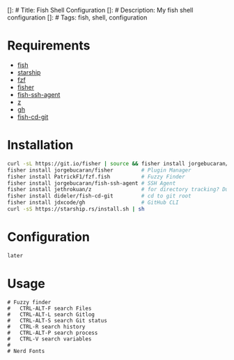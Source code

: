 []: # Title: Fish Shell Configuration
[]: # Description: My fish shell configuration
[]: # Tags: fish, shell, configuration

# Requirements

- [fish](https://fishshell.com/)
- [starship](https://starship.rs/)
- [fzf](https://github.com/PatrickF1/fzf.fish)
- [fisher](https://github.com/jorgebucaran/fisher)
- [fish-ssh-agent](https://github.com/danhper/fish-ssh-agent)
- [z](https://github.com/jethrokuan/z)
- [gh](https://github.com/jdx/gh)
- [fish-cd-git](https://github.com/dideler/fish-cd-git)

# Installation

```sh
curl -sL https://git.io/fisher | source && fisher install jorgebucaran/fisher
fisher install jorgebucaran/fisher         # Plugin Manager
fisher install PatrickF1/fzf.fish          # Fuzzy Finder
fisher install jorgebucaran/fish-ssh-agent # SSH Agent
fisher install jethrokuan/z                # for directory tracking? Dunno. just testing this
fisher install dideler/fish-cd-git         # cd to git root
fisher install jdxcode/gh                  # GitHub CLI
curl -sS https://starship.rs/install.sh | sh
```

# Configuration

```sh
later
```

# Usage

```
# Fuzzy finder
#   CTRL-ALT-F search Files
#   CTRL-ALT-L search Gitlog
#   CTRL-ALT-S search Git status
#   CTRL-R search history
#   CTRL-ALT-P search process
#   CTRL-V search variables
#
# Nerd Fonts
```

